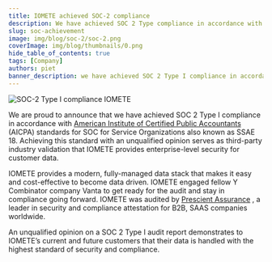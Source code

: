 ```yaml
---
title: IOMETE achieved SOC-2 compliance
description: We have achieved SOC 2 Type compliance in accordance with American Institute of Certified Public Accountants (AICPA) standards for SOC for Service Organizations also known as SSAE 18
slug: soc-achievement
image: img/blog/soc-2/soc-2.png
coverImage: img/blog/thumbnails/0.png
hide_table_of_contents: true
tags: [Company]
authors: piet
banner_description: we have achieved SOC 2 Type I compliance in accordance with American Institute of Certified Public Accountants (AICPA) standards for SOC for Service Organizations
---
```


![SOC-2 Type I compliance IOMETE ](/img/blog/soc-2/soc-2.png)

<!-- truncate -->

We are proud to announce that we have achieved SOC 2 Type I compliance in accordance with [American Institute of Certified Public Accountants](https://www.linkedin.com/company/american-institute-of-certified-public-accountants/) (AICPA) standards for SOC for Service Organizations also known as SSAE 18. Achieving this standard with an unqualified opinion serves as third-party industry validation that IOMETE provides enterprise-level security for customer data.

IOMETE provides a modern, fully-managed data stack that makes it easy and cost-effective to become data driven. IOMETE engaged fellow Y Combinator company Vanta to get ready for the audit and stay in compliance going forward. IOMETE was audited by [Prescient Assurance](https://www.linkedin.com/company/prescient-assurance/) , a leader in security and compliance attestation for B2B, SAAS companies worldwide.

An unqualified opinion on a SOC 2 Type I audit report demonstrates to IOMETE’s current and future customers that their data is handled with the highest standard of security and compliance.
